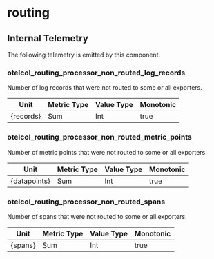 [comment]: <> (Code generated by mdatagen. DO NOT EDIT.)

# routing

## Internal Telemetry

The following telemetry is emitted by this component.

### otelcol_routing_processor_non_routed_log_records

Number of log records that were not routed to some or all exporters.

| Unit | Metric Type | Value Type | Monotonic |
| ---- | ----------- | ---------- | --------- |
| {records} | Sum | Int | true |

### otelcol_routing_processor_non_routed_metric_points

Number of metric points that were not routed to some or all exporters.

| Unit | Metric Type | Value Type | Monotonic |
| ---- | ----------- | ---------- | --------- |
| {datapoints} | Sum | Int | true |

### otelcol_routing_processor_non_routed_spans

Number of spans that were not routed to some or all exporters.

| Unit | Metric Type | Value Type | Monotonic |
| ---- | ----------- | ---------- | --------- |
| {spans} | Sum | Int | true |
